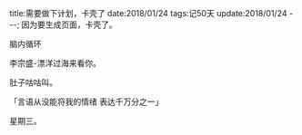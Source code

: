 title:需要做下计划，卡壳了
date:2018/01/24
tags:记50天
update:2018/01/24
---;
因为要生成页面，卡壳了。

脑内循环

李宗盛-漂洋过海来看你。

肚子咕咕叫。

「言语从没能将我的情绪 表达千万分之一」

星期三。
